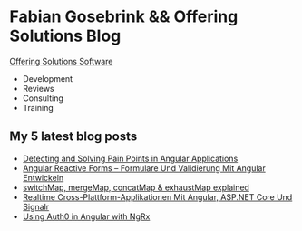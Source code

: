 # Fabian Gosebrink && Offering Solutions Blog

[Offering Solutions Software](https://offering.solutions)

- Development
- Reviews
- Consulting
- Training

## My 5 latest blog posts

<!-- BLOG-POST-LIST:START -->
- [Detecting and Solving Pain Points in Angular Applications](https://offering.solutions/talks/detecting-and-solving-pain-points-in-angular-applications-60/)
- [Angular Reactive Forms – Formulare Und Validierung Mit Angular Entwickeln](https://offering.solutions/talks/angular-reactive-forms-formulare-und-validierung-mit-angular-entwickeln-59/)
- [switchMap, mergeMap, concatMap & exhaustMap explained](https://offering.solutions/blog/articles/2021/03/08/switchmap-mergemap-concatmap-exhaustmap-explained/)
- [Realtime Cross-Plattform-Applikationen Mit Angular, ASP.NET Core Und Signalr](https://offering.solutions/talks/realtime-cross-plattform-applikationen-mit-angular-asp-net-core-und-signalr-58/)
- [Using Auth0 in Angular with NgRx](https://offering.solutions/blog/articles/2021/02/01/using-auth0-in-angular-with-ngrx/)
<!-- BLOG-POST-LIST:END -->
